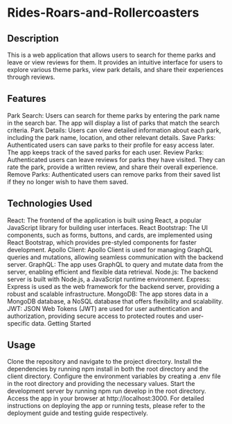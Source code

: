 # Rides-Roars-and-Rollercoasters

## Description

This is a web application that allows users to search for theme parks and leave or view reviews for them. It provides an intuitive interface for users to explore various theme parks, view park details, and share their experiences through reviews.

## Features

Park Search: Users can search for theme parks by entering the park name in the search bar. The app will display a list of parks that match the search criteria.
Park Details: Users can view detailed information about each park, including the park name, location, and other relevant details.
Save Parks: Authenticated users can save parks to their profile for easy access later. The app keeps track of the saved parks for each user.
Review Parks: Authenticated users can leave reviews for parks they have visited. They can rate the park, provide a written review, and share their overall experience.
Remove Parks: Authenticated users can remove parks from their saved list if they no longer wish to have them saved.

## Technologies Used

React: The frontend of the application is built using React, a popular JavaScript library for building user interfaces.
React Bootstrap: The UI components, such as forms, buttons, and cards, are implemented using React Bootstrap, which provides pre-styled components for faster development.
Apollo Client: Apollo Client is used for managing GraphQL queries and mutations, allowing seamless communication with the backend server.
GraphQL: The app uses GraphQL to query and mutate data from the server, enabling efficient and flexible data retrieval.
Node.js: The backend server is built with Node.js, a JavaScript runtime environment.
Express: Express is used as the web framework for the backend server, providing a robust and scalable infrastructure.
MongoDB: The app stores data in a MongoDB database, a NoSQL database that offers flexibility and scalability.
JWT: JSON Web Tokens (JWT) are used for user authentication and authorization, providing secure access to protected routes and user-specific data.
Getting Started

## Usage

Clone the repository and navigate to the project directory.
Install the dependencies by running npm install in both the root directory and the client directory.
Configure the environment variables by creating a .env file in the root directory and providing the necessary values.
Start the development server by running npm run develop in the root directory.
Access the app in your browser at http://localhost:3000.
For detailed instructions on deploying the app or running tests, please refer to the deployment guide and testing guide respectively.
